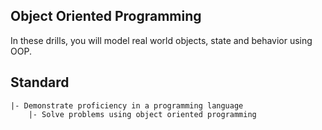 ## Object Oriented Programming

In these drills, you will model real world objects, state and behavior using OOP.

## Standard

```
|- Demonstrate proficiency in a programming language
    |- Solve problems using object oriented programming
```

